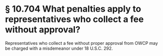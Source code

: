 # § 10.704   What penalties apply to representatives who collect a fee without approval?

Representatives who collect a fee without proper approval from OWCP may be charged with a misdemeanor under 18 U.S.C. 292.




